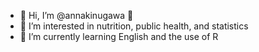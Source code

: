 - 👋 Hi, I’m @annakinugawa 🗾
- 👀 I’m interested in nutrition, public health, and statistics
- 🌱 I’m currently learning English and the use of R 

<!---
annakinugawa/annakinugawa is a ✨ special ✨ repository because its `README.md` (this file) appears on your GitHub profile.
You can click the Preview link to take a look at your changes.
--->
